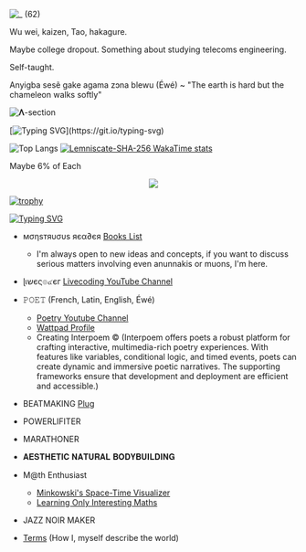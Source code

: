   ![_ (62)](https://github.com/user-attachments/assets/3e5aee96-b21a-43c5-9b8a-8f478d65ac44)

Wu wei, kaizen, Tao, hakagure. 

Maybe college dropout. Something about studying telecoms engineering. 

Self-taught.

Anyigba sesẽ gake agama zɔna blewu (Éwé) ~ "The earth is hard but the chameleon walks softly"




![𝚲-section](https://github.com/user-attachments/assets/afe6399f-286c-4faa-ab6a-24d00a139251)  


[![Typing SVG](https://readme-typing-svg.demolab.com?font=Fira+Code&pause=1000&random=false&width=435&lines=Brainiac.;Lemniscate-SHA-256.;Itsnight.exe.)](https://git.io/typing-svg)


![Top Langs](https://github-readme-stats.vercel.app/api/top-langs/?username=anuraghazra&layout=compact)     [![Lemniscate-SHA-256 WakaTime stats](https://github-readme-stats.vercel.app/api/wakatime?username=Lemniscate_SHA_256)](https://github.com/anuraghazra/github-readme-stats)


Maybe 6% of Each

<p align="center">
  <a href="https://skillicons.dev">
    <img src="https://skillicons.dev/icons?i=html,css,js,mysql,php,react,next,nodejs,git,github,stackoverflow,ansible,arduino,bash,blender,c,cs,cpp,clojure,cmake,css,debian,docker,figma,gmail,graphql,gtk,haskell,heroku,kali,kotlin,kubernetes,linux,lua,md,matlab,mysql,nextjs,netlify,nginx,nix,npm,obsidian,octave,perl,ps,ai,powershell,py,pytorch,qt,r,rails,ruby,regex,replit,rust,sqlite,sublime,solidity,svg,symfony,tensorflow,twitter,ubuntu,unity,vercel,vim,vscode,vue,vscodium,wasm,windows,sklearn,redux,prisma,graphql,exlixir" />
  </a>
</p>


[![trophy](https://github-profile-trophy.vercel.app/?username=Lemniscate-SHA-256&theme=onedark)](https://github.com/ryo-ma/github-profile-trophy)



[![Typing SVG](https://readme-typing-svg.herokuapp.com?font=Fira+Code&pause=1000&width=435&lines=OTHER)](https://git.io/typing-svg)


- мσηѕтяυσυѕ яєα∂єя [Books List](https://github.com/Lemniscate-SHA-256/Lemniscate-SHA-256/blob/main/BOOKS)
  * I'm always open to new ideas and concepts, if you want to discuss serious matters involving even anunnakis or muons, I'm here.

- ɭเשєς๏๔єг [Livecoding YouTube Channel](https://www.youtube.com/@Barakiel-l2c)
  
- 𝙿𝙾𝙴𝚃 (French, Latin, English, Éwé)
  * [Poetry Youtube Channel](https://www.youtube.com/@Jacques-Charles)
  * [Wattpad Profile](https://www.wattpad.com/user/AmbientLemniscate)
  * Creating Interpoem © (Interpoem offers poets a robust platform for crafting interactive, multimedia-rich poetry experiences. With features like variables, conditional logic, and timed events, poets can create dynamic and immersive poetic narratives. The supporting frameworks ensure that development and deployment are efficient and accessible.)

- BEATMAKING [Plug](https://www.youtube.com/@Plug-G-Up)
  
- POWERLIFITER
  
- MARATHONER
  
- 𝐀𝐄𝐒𝐓𝐇𝐄𝐓𝐈𝐂 𝐍𝐀𝐓𝐔𝐑𝐀𝐋 𝐁𝐎𝐃𝐘𝐁𝐔𝐈𝐋𝐃𝐈𝐍𝐆

- M@th Enthusiast
  * [Minkowski's Space-Time Visualizer](https://github.com/Lemniscate-SHA-256/AEther)
  * [Learning Only Interesting Maths](https://github.com/Lemniscate-SHA-256/Learning-Very-Interesting-Maths-Only)
  
- JAZZ NOIR MAKER

  
- [Terms](https://github.com/Lemniscate-SHA-256/Lemniscate-SHA-256/blob/main/Terms) (How I, myself describe the world)

